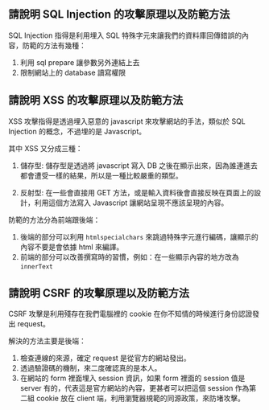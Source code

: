 ## 請說明 SQL Injection 的攻擊原理以及防範方法
SQL Injection 指得是利用埋入 SQL 特殊字元來讓我們的資料庫回傳錯誤的內容，防範的方法有幾種：
1. 利用 sql prepare 讓參數另外連結上去
2. 限制網站上的 database 讀寫權限

## 請說明 XSS 的攻擊原理以及防範方法
XSS 攻擊指得是透過埋入惡意的 javascript 來攻擊網站的手法，類似於 SQL Injection 的概念，不過埋的是 Javascript。

其中 XSS 又分成三種：
1. 儲存型: 儲存型是透過將 javascript 寫入 DB 之後在顯示出來，因為誰連進去都會遭受一樣的結果，所以是一種比較嚴重的類型。

2. 反射型: 在一些會直接用 GET 方法，或是輸入資料後會直接反映在頁面上的設計，利用這個方法寫入 Javascript 讓網站呈現不應該呈現的內容。

防範的方法分為前端跟後端：
1. 後端的部分可以利用 `htmlspecialchars` 來跳過特殊字元進行編碼，讓顯示的內容不要是會依據 html 來編譯。
2. 前端的部分可以改善撰寫時的習慣，例如：在一些顯示內容的地方改為 `innerText`

## 請說明 CSRF 的攻擊原理以及防範方法
CSRF 攻擊是利用殘存在我們電腦裡的 cookie 在你不知情的時候進行身份認證發出 request。

解決的方法主要是後端：
1. 檢查連線的來源，確定 request 是從官方的網站發出。
2. 透過驗證碼的機制，來二度確認真的是本人。
3. 在網站的 form 裡面埋入 session 資訊，如果 form 裡面的 session 值是 server 有的，代表這是官方網站的內容，更甚者可以把這個 session 作為第二組 cookie 放在 client 端，利用瀏覽器規範的同源政策，來防堵攻擊。
